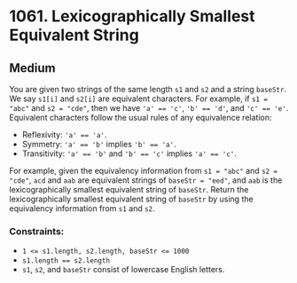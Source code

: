 # 1061. Lexicographically Smallest Equivalent String

## Medium

You are given two strings of the same length `s1` and `s2` and a string `baseStr`. We say `s1[i]` and `s2[i]` are
equivalent characters. For example, if `s1 = "abc"` and `s2 = "cde"`, then we have `'a' == 'c'`, `'b' == 'd'`, and
`'c' == 'e'`. Equivalent characters follow the usual rules of any equivalence relation:

- Reflexivity: `'a' == 'a'`.
- Symmetry: `'a' == 'b'` implies `'b' == 'a'`.
- Transitivity: `'a' == 'b'` and `'b' == 'c'` implies `'a' == 'c'`.

For example, given the equivalency information from `s1 = "abc"` and `s2 = "cde"`, `acd` and `aab` are equivalent
strings of `baseStr = "eed"`, and `aab` is the lexicographically smallest equivalent string of `baseStr`. Return the
lexicographically smallest equivalent string of `baseStr` by using the equivalency information from `s1` and `s2`.

### Constraints:

- `1 <= s1.length, s2.length, baseStr <= 1000`
- `s1.length == s2.length`
- `s1`, `s2`, and `baseStr` consist of lowercase English letters.
